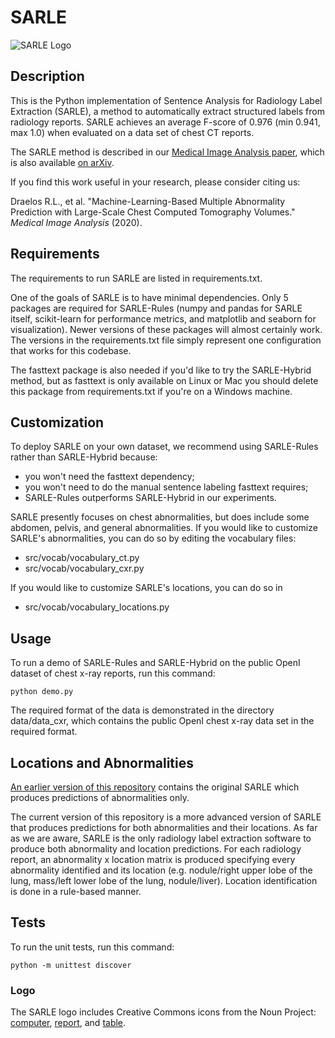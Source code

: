 # SARLE

![SARLE Logo](sarle-labeler-logo.png)

## Description

This is the Python implementation of Sentence Analysis for Radiology 
Label Extraction (SARLE), a method to automatically extract structured 
labels from radiology reports. SARLE achieves an average F-score of 0.976 
(min 0.941, max 1.0) when evaluated on a data set of chest CT reports. 

The SARLE method is described in our [Medical Image Analysis paper](https://doi.org/10.1016/j.media.2020.101857),
which is also available [on arXiv](https://arxiv.org/ftp/arxiv/papers/2002/2002.04752.pdf).

If you find this work useful in your research, please consider citing us:

Draelos R.L., et al. "Machine-Learning-Based Multiple Abnormality Prediction with Large-Scale Chest Computed Tomography Volumes." *Medical Image Analysis* (2020).

## Requirements

The requirements to run SARLE are listed in requirements.txt. 

One of the goals of SARLE is to have minimal dependencies. Only 5 packages are 
required for SARLE-Rules (numpy and pandas for SARLE itself, scikit-learn for
performance metrics, and matplotlib and seaborn for visualization). 
Newer versions of these packages will almost
certainly work. The versions in the requirements.txt file simply represent
one configuration that works for this codebase.

The fasttext package is also needed if you'd like to try the SARLE-Hybrid method,
but as fasttext is only available on Linux or Mac you should delete this
package from requirements.txt if you're on a Windows machine.

## Customization

To deploy SARLE on your own dataset, we recommend using SARLE-Rules rather
than SARLE-Hybrid because:
* you won't need the fasttext dependency;
* you won't need to do the manual sentence labeling fasttext requires;
* SARLE-Rules outperforms SARLE-Hybrid in our experiments.

SARLE presently focuses on chest abnormalities, but does include some abdomen,
pelvis, and general abnormalities. If you would like to customize
SARLE's abnormalities, you can do so by editing the vocabulary files:
* src/vocab/vocabulary_ct.py
* src/vocab/vocabulary_cxr.py

If you would like to customize SARLE's locations, you can do so in
* src/vocab/vocabulary_locations.py

## Usage

To run a demo of SARLE-Rules and SARLE-Hybrid on the public OpenI dataset of
chest x-ray reports, run this command:

`python demo.py`

The required format of the data is demonstrated in the directory data/data_cxr, 
which contains the public OpenI chest x-ray data set in the required format.

## Locations and Abnormalities

[An earlier version of this repository](https://github.com/rachellea/sarle-labeler/tree/8cdb3d494b46df2bc820592e14c9c8e23d08fa07)
contains the original SARLE which produces predictions of abnormalities only.

The current version of this repository is a more advanced version of SARLE
that produces predictions for both abnormalities and their locations. As far
as we are aware, SARLE is the only radiology label extraction software to
produce both abnormality and location predictions. For each radiology report,
an abnormality x location matrix is produced specifying every abnormality
identified and its location (e.g. nodule/right upper lobe of the lung,
mass/left lower lobe of the lung, nodule/liver). Location identification is
done in a rule-based manner.

## Tests

To run the unit tests, run this command:

`python -m unittest discover`

### Logo

The SARLE logo includes Creative Commons icons from the Noun Project: [computer](https://thenounproject.com/term/medical/879529/),
[report](https://thenounproject.com/term/medical/959388/),
and [table](https://thenounproject.com/search/?q=table&i=250445).